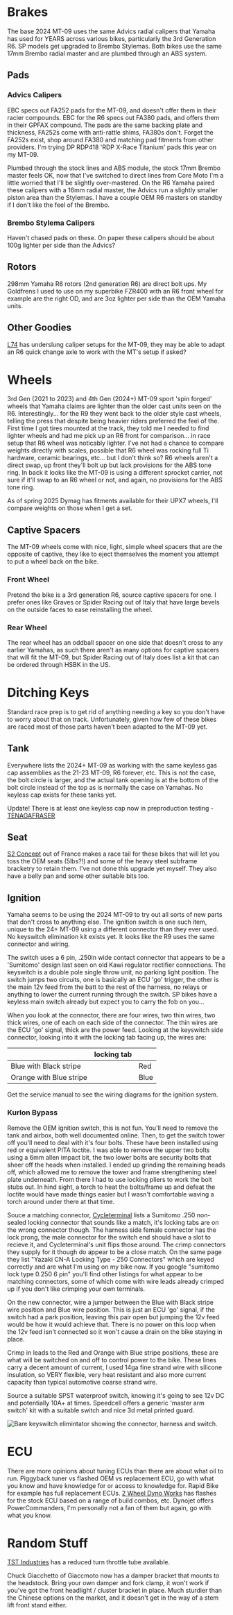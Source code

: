 # Brakes
The base 2024 MT-09 uses the same Advics radial calipers that Yamaha has used for YEARS across various bikes, particularly the 3rd Generation R6. SP models get upgraded to Brembo Stylemas. Both bikes use the same 17mm Brembo radial master and are plumbed through an ABS system.

## Pads
### Advics Calipers
EBC specs out FA252 pads for the MT-09, and doesn't offer them in their racier compounds. EBC for the R6 specs out FA380 pads, and offers them in their GPFAX compound. The pads are the same backing plate and thickness, FA252s come with anti-rattle shims, FA380s don't. Forget the FA252s exist, shop around FA380 and matching pad fitments from other providers. I'm trying DP RDP418 'RDP X-Race Titanium' pads this year on my MT-09.

Plumbed through the stock lines and ABS module, the stock 17mm Brembo master feels OK, now that I've switched to direct lines from Core Moto I'm a little worried that I'll be slightly over-mastered. On the R6 Yamaha paired these calipers with a 16mm radial master, the Advics run a slightly smaller piston area than the Stylemas. I have a couple OEM R6 masters on standby if I don't like the feel of the Brembo.

### Brembo Stylema Calipers
Haven't chased pads on these. On paper these calipers should be about 100g lighter per side than the Advics?

## Rotors
298mm Yamaha R6 rotors (2nd generation R6) are direct bolt ups. My Goldfrens I used to use on my superbike FZR400 with an R6 front wheel for example are the right OD, and are 3oz lighter per side than the OEM Yamaha units.

## Other Goodies
[L74](https://www.l74.co.uk/product/yamaha-mt09-2021-onwards-caliper-bundle/) has underslung caliper setups for the MT-09, they may be able to adapt an R6 quick change axle to work with the MT's setup if asked?

# Wheels
3rd Gen (2021 to 2023) and 4th Gen (2024+) MT-09 sport 'spin forged' wheels that Yamaha claims are lighter than the older cast units seen on the R6. Interestingly... for the R9 they went back to the older style cast wheels, telling the press that despite being heavier riders preferred the feel of the. First time I got tires mounted at the track, they told me I needed to find lighter wheels and had me pick up an R6 front for comparison... in race setup that R6 wheel was noticably lighter. I've not had a chance to compare weights directly with scales, possible that R6 wheel was rocking full Ti hardware, ceramic bearings, etc... but I don't think so? R6 wheels aren't a direct swap, up front they'll bolt up but lack provisions for the ABS tone ring. In back it looks like the MT-09 is using a different sprocket carrier, not sure if it'll swap to an R6 wheel or not, and again, no provisions for the ABS tone ring.

As of spring 2025 Dymag has fitments available for their UPX7 wheels, I'll compare weights on those when I get a set.

## Captive Spacers
The MT-09 wheels come with nice, light, simple wheel spacers that are the opposite of captive, they like to eject themselves the moment you attempt to put a wheel back on the bike.

### Front Wheel
Pretend the bike is a 3rd generation R6, source captive spacers for one. I prefer ones like Graves or Spider Racing out of Italy that have large bevels on the outside faces to ease reinstalling the wheel.

### Rear Wheel
The rear wheel has an oddball spacer on one side that doesn't cross to any earlier Yamahas, as such there aren't as many options for captive spacers that will fit the MT-09, but Spider Racing out of Italy does list a kit that can be ordered through HSBK in the US.

# Ditching Keys
Standard race prep is to get rid of anything needing a key so you don't have to worry about that on track. Unfortunately, given how few of these bikes are raced most of those parts haven't been adapted to the MT-09 yet.

## Tank
Everywhere lists the 2024+ MT-09 as working with the same keyless gas cap assemblies as the 21-23 MT-09, R6 forever, etc. This is not the case, the bolt circle is larger, and the actual tank opening is at the bottom of the bolt circle instead of the top as is normally the case on Yamahas. No keyless cap exists for these tanks yet.

Update! There is at least one keyless cap now in preproduction testing - [TENAGAFRASER](https://shop.tenagafraser.com/products/berani-fuel-cap-for-yamaha-mt-09)

## Seat
[S2 Concept](https://www.s2-concept.com/en/) out of France makes a race tail for these bikes that will let you toss the OEM seats (5lbs?!) and some of the heavy steel subframe bracketry to retain them. I've not done this upgrade yet myself. They also have a belly pan and some other suitable bits too.

## Ignition
Yamaha seems to be using the 2024 MT-09 to try out all sorts of new parts that don't cross to anything else. The ignition switch is one such item, unique to the 24+ MT-09 using a different connector than they ever used. No keyswitch elimination kit exists yet. It looks like the R9 uses the same connector and wiring.

The switch uses a 6 pin, .250in wide contact connector that appears to be a 'Sumitomo' design last seen on old Kawi regulator rectifier connections. The keyswitch is a double pole single throw unit, no parking light position. The switch jumps two circuits, one is basically an ECU 'go' trigger, the other is the main 12v feed from the batt to the rest of the harness, no relays or anything to lower the current running through the switch. SP bikes have a keyless main switch already but expect you to carry the fob on you...

When you look at the connector, there are four wires, two thin wires, two thick wires, one of each on each side of the connector. The thin wires are the ECU 'go' signal, thick are the power feed. Looking at the keyswitch side connector, looking into it with the locking tab facing up, the wires are:

| | locking tab | |
| --- | --- | --- |
| Blue with Black stripe | | Red |
| Orange with Blue stripe | | Blue |

Get the service manual to see the wiring diagrams for the ignition system.

### Kurlon Bypass
Remove the OEM ignition switch, this is not fun. You'll need to remove the tank and airbox, both well documented online. Then, to get the switch tower off you'll need to deal with it's four bolts. These have been installed using red or equivalent PITA loctite. I was able to remove the upper two bolts using a 6mm allen impact bit, the two lower bolts are security bolts that sheer off the heads when installed. I ended up grinding the remaining heads off, which allowed me to remove the tower and frame strengthening steel plate underneath. From there I had to use locking pliers to work the bolt stubs out. In hind sight, a torch to heat the bolts/frame up and defeat the loctite would have made things easier but I wasn't comfortable waving a torch around under there at that time.

Souce a matching connector, [Cycleterminal](https://www.cycleterminal.com/250-connectors.html) lists a Sumitomo .250 non-sealed locking connector that sounds like a match, it's locking tabs are on the wrong connector though. The harness side female connector has the lock prong, the male connector for the switch end should have a slot to recieve it, and Cycleterminal's unit flips those around. The crimp connectors they supply for it though do appear to be a close match. On the same page they list "Yazaki CN-A Locking Type - 250 Connectors" which are keyed correctly and are what I'm using on my bike now. If you google "sumitomo lock type 0.250 6 pin" you'll find other listings for what appear to be matching connectors, some of which come with wire leads already crimped up if you don't like crimping your own terminals.

On the new connector, wire a jumper between the Blue with Black stripe wire position and Blue wire position. This is just an ECU 'go' signal, if the switch had a park position, leaving this pair open but jumping the 12v feed would be how it would achieve that. There is no power on this loop when the 12v feed isn't connected so it won't cause a drain on the bike staying in place.

Crimp in leads to the Red and Orange with Blue stripe positions, these are what will be switched on and off to control power to the bike. These lines carry a decent amount of current, I used 14ga fine strand wire with silicone insulation, so VERY flexible, very heat resistant and also more current capacity than typical automotive coarse strand wire.

Source a suitable SPST waterproof switch, knowing it's going to see 12v DC and potentially 10A+ at times. Speedcell offers a generic 'master arm switch' kit with a suitable switch and nice 3d metal printed guard.

![Bare keyswitch elimintator showing the connector, harness and switch.](images/bare-keyswitch-eliminator.jpg)

# ECU
There are more opinions about tuning ECUs than there are about what oil to run. Piggyback tuner vs flashed OEM vs replacement ECU, go with what you know and have knowledge for or access to knowledge for. Rapid Bike for example has full replacement ECUs. [2 Wheel Dyno Works](https://2wheeldynoworks.com/pages/product-result?rq=mk_yamaha~md_fz-mt-09~yr_2024) has flashes for the stock ECU based on a range of build combos, etc. Dynojet offers PowerCommanders, I'm personally not a fan of them but again, go with what you know.

# Random Stuff
[TST Industries](https://tstindustries.com/tst-worx-quick-turn-throttle-tube-for-yamaha-mt-09-2025.html) has a reduced turn throttle tube available.

Chuck Giacchetto of Giaccmoto now has a damper bracket that mounts to the headstock. Bring your own damper and fork clamp, it won't work if you've got the front headlight / cluster bracket in place. Much sturdier than the Chinese options on the market, and it doesn't get in the way of a stem lift front stand either.
